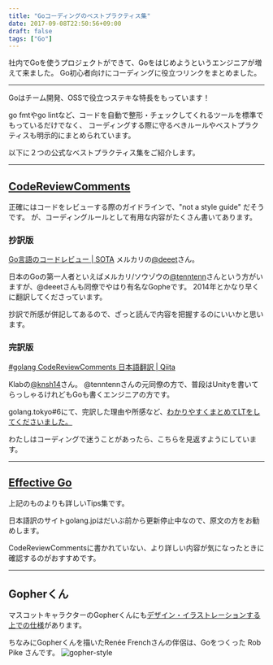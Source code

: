 ```yaml
---
title: "Goコーディングのベストプラクティス集"
date: 2017-09-08T22:50:56+09:00
draft: false
tags: ["Go"]
---
```

社内でGoを使うプロジェクトができて、Goをはじめようというエンジニアが増えて来ました。
Go初心者向けにコーディングに役立つリンクをまとめました。

***

Goはチーム開発、OSSで役立つステキな特長をもっています！

go fmtやgo lintなど、コードを自動で整形・チェックしてくれるツールを標準でもっているだけでなく、
コーディングする際に守るべきルールやベストプラクティスも明示的にまとめられています。

以下に２つの公式なベストプラクティス集をご紹介します。

***

## [CodeReviewComments](https://github.com/golang/go/wiki/CodeReviewComments)

正確にはコードをレビューする際のガイドラインで、"not a style guide" だそうです。
が、コーディングルールとして有用な内容がたくさん書いてあります。

### 抄訳版
[Go言語のコードレビュー | SOTA](http://deeeet.com/writing/2014/05/26/go-code-review/)
メルカリの[@deeet](https://twitter.com/deeeet)さん。

日本のGoの第一人者といえばメルカリ/ソウゾウの[@tenntenn](https://twitter.com/tenntenn)さんという方がいますが、@deeetさんも同僚でやはり有名なGopheです。
2014年とかなり早くに翻訳してくださっています。

抄訳で所感が併記してあるので、ざっと読んで内容を把握するのにいいかと思います。

### 完訳版
[#golang CodeReviewComments 日本語翻訳 | Qiita](http://qiita.com/knsh14/items/8b73b31822c109d4c497)

Klabの[@knsh14](https://twitter.com/knsh14)さん。
@tenntennさんの元同僚の方で、普段はUnityを書いてらっしゃるけれどもGoも書くエンジニアの方です。

golang.tokyo#6にて、完訳した理由や所感など、[わかりやすくまとめてLTをしてくださいました。](https://speakerdeck.com/knsh14/go-code-review-comment-wofan-yi-sitahua)
<script async class="speakerdeck-embed" data-id="1a12387747f3445f9bbd9bf7f8b0995c" data-ratio="1.77777777777778" src="//speakerdeck.com/assets/embed.js"></script>

わたしはコーディングで迷うことがあったら、こちらを見返すようにしています。

***

## [Effective Go](https://golang.org/doc/effective_go.html)
上記のものよりも詳しいTips集です。

日本語訳のサイトgolang.jpはだいぶ前から更新停止中なので、原文の方をお勧めします。

CodeReviewCommentsに書かれていない、より詳しい内容が気になったときに確認するのがおすすめです。

***

## Gopherくん
マスコットキャラクターのGopherくんにも[デザイン・イラストレーションする上での仕様](https://github.com/gophercon/2016-talks/tree/master/ReneeFrench-TheGoGopherACharacterStudy)があります。

ちなみにGopherくんを描いたRenée Frenchさんの伴侶は、Goをつくった Rob Pike さんです。
![gopher-style](/images/articles/gopher-style.png)
